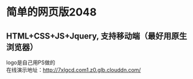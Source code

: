 简单的网页版2048
===========================================

HTML+CSS+JS+Jquery, 支持移动端（最好用原生浏览器）
-------------------------------------------------------------

logo是自己用PS做的<br>
在线演示地址：http://7xlgcd.com1.z0.glb.clouddn.com/
